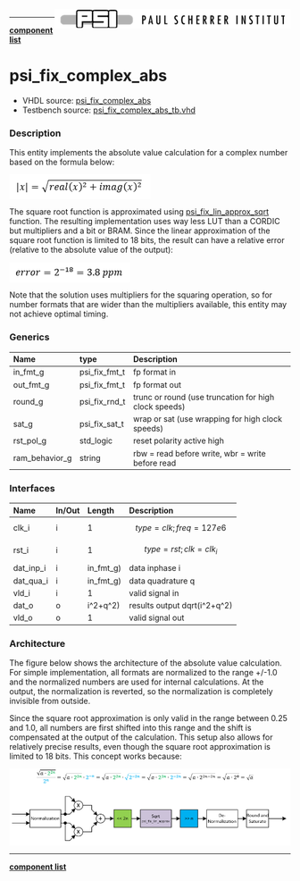 <img align="right" src="../doc/psi_logo.png">

***

[**component list**](index.md)

# psi_fix_complex_abs
 - VHDL source: [psi_fix_complex_abs](../hdl/psi_fix_complex_abs.vhd)
 - Testbench source: [psi_fix_complex_abs_tb.vhd](../testbench/psi_fix_complex_abs_tb/psi_fix_complex_abs_tb.vhd)

### Description

This entity implements the absolute value calculation for a complex number based on the formula below:

<img align="center" src="psi_fix_complex_abs_a.png">

The square root function is approximated using [psi_fix_lin_approx_sqrt](../hdl/psi_fix_lin_approx_sqrt.vhd) function. The resulting implementation uses way less LUT than a CORDIC but multipliers and a bit or BRAM. Since the linear approximation of the square root function is limited to 18 bits, the result can have a relative error (relative to the absolute value of the output):

<img align="center" src="psi_fix_complex_abs_b.png">

Note that the solution uses multipliers for the squaring operation, so for number formats that are wider than the multipliers available, this entity may not achieve optimal timing.


### Generics
| Name           | type          | Description                                      |
|:---------------|:--------------|:-------------------------------------------------|
| in_fmt_g       | psi_fix_fmt_t | fp format in                                     |
| out_fmt_g      | psi_fix_fmt_t | fp format out                                    |
| round_g        | psi_fix_rnd_t | trunc or round (use truncation for high clock speeds)                                  |
| sat_g          | psi_fix_sat_t | wrap or sat  (use wrapping for high clock speeds)                                  |
| rst_pol_g      | std_logic     | reset polarity active high                       |
| ram_behavior_g | string        | rbw = read before write, wbr = write before read |

### Interfaces
| Name      | In/Out   | Length    | Description                  |
|:----------|:---------|:----------|:-----------------------------|
| clk_i     | i        | 1         | $$ type=clk; freq=127e6 $$   |
| rst_i     | i        | 1         | $$ type=rst; clk=clk_i $$    |
| dat_inp_i | i        | in_fmt_g) | data inphase i               |
| dat_qua_i | i        | in_fmt_g) | data quadrature q            |
| vld_i     | i        | 1         | valid signal in              |
| dat_o     | o        | i^2+q^2)  | results output dqrt(i^2+q^2) |
| vld_o     | o        | 1         | valid signal out             |

### Architecture

The figure below shows the architecture of the absolute value calculation.
For simple implementation, all formats are normalized to the range +/-1.0 and the normalized numbers are used for internal calculations. At the output, the normalization is reverted, so the normalization is completely invisible from outside.

Since the square root approximation is only valid in the range between 0.25 and 1.0, all numbers are first shifted into this range and the shift is compensated at the output of the calculation. This setup also allows for relatively precise results, even though the square root approximation is limited to 18 bits.
This concept works because:

<img align="center" src="psi_fix_complex_abs_c.png">

---
[**component list**](index.md)
